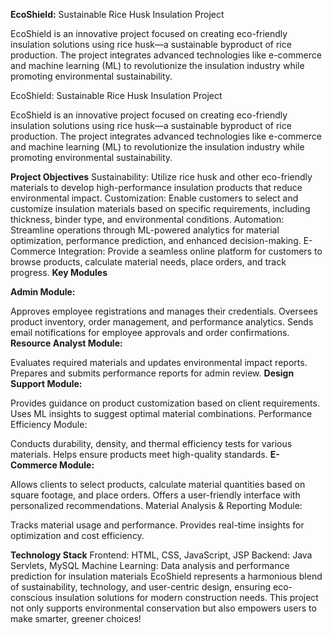 **EcoShield:** Sustainable Rice Husk Insulation Project

EcoShield is an innovative project focused on creating eco-friendly insulation solutions using rice husk—a sustainable byproduct of rice production. The project integrates advanced technologies like e-commerce and machine learning (ML) to revolutionize the insulation industry while promoting environmental sustainability.

EcoShield: Sustainable Rice Husk Insulation Project

EcoShield is an innovative project focused on creating eco-friendly insulation solutions using rice husk—a sustainable byproduct of rice production. The project integrates advanced technologies like e-commerce and machine learning (ML) to revolutionize the insulation industry while promoting environmental sustainability.

**Project Objectives**
Sustainability: Utilize rice husk and other eco-friendly materials to develop high-performance insulation products that reduce environmental impact.
Customization: Enable customers to select and customize insulation materials based on specific requirements, including thickness, binder type, and environmental conditions.
Automation: Streamline operations through ML-powered analytics for material optimization, performance prediction, and enhanced decision-making.
E-Commerce Integration: Provide a seamless online platform for customers to browse products, calculate material needs, place orders, and track progress.
**Key Modules**

**Admin Module:**

Approves employee registrations and manages their credentials.
Oversees product inventory, order management, and performance analytics.
Sends email notifications for employee approvals and order confirmations.
**Resource Analyst Module:**

Evaluates required materials and updates environmental impact reports.
Prepares and submits performance reports for admin review.
**Design Support Module:**

Provides guidance on product customization based on client requirements.
Uses ML insights to suggest optimal material combinations.
Performance Efficiency Module:

Conducts durability, density, and thermal efficiency tests for various materials.
Helps ensure products meet high-quality standards.
**E-Commerce Module:**

Allows clients to select products, calculate material quantities based on square footage, and place orders.
Offers a user-friendly interface with personalized recommendations.
Material Analysis & Reporting Module:

Tracks material usage and performance.
Provides real-time insights for optimization and cost efficiency.

**Technology Stack**
Frontend: HTML, CSS, JavaScript, JSP
Backend: Java Servlets, MySQL
Machine Learning: Data analysis and performance prediction for insulation materials
EcoShield represents a harmonious blend of sustainability, technology, and user-centric design, ensuring eco-conscious insulation solutions for modern construction needs. This project not only supports environmental conservation but also empowers users to make smarter, greener choices!




